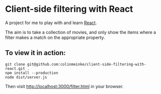 # Client-side filtering with React

A project for me to play with and learn
[React](http://facebook.github.io/react).

The aim is to take a collection of movies, and only show the
items where a filter makes a match on the appropriate
property.

## To view it in action:

```
git clone git@github.com:colinmeinke/client-side-filtering-with-react.git .
npm install --production
node dist/server.js
```

Then visit
[http://localhost:3000/filter.html](http://localhost:3000/filter.html)
in your browser.
